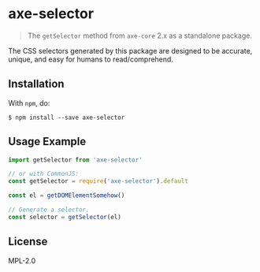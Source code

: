 # axe-selector

> The `getSelector` method from `axe-core` 2.x as a standalone package.

The CSS selectors generated by this package are designed to be accurate, unique, and easy for humans to read/comprehend.

## Installation

With `npm`, do:

```
$ npm install --save axe-selector
```

## Usage Example

```js
import getSelector from 'axe-selector'

// or with CommonJS:
const getSelector = require('axe-selector').default

const el = getDOMElementSomehow()

// Generate a selector.
const selector = getSelector(el)
```

## License

MPL-2.0
